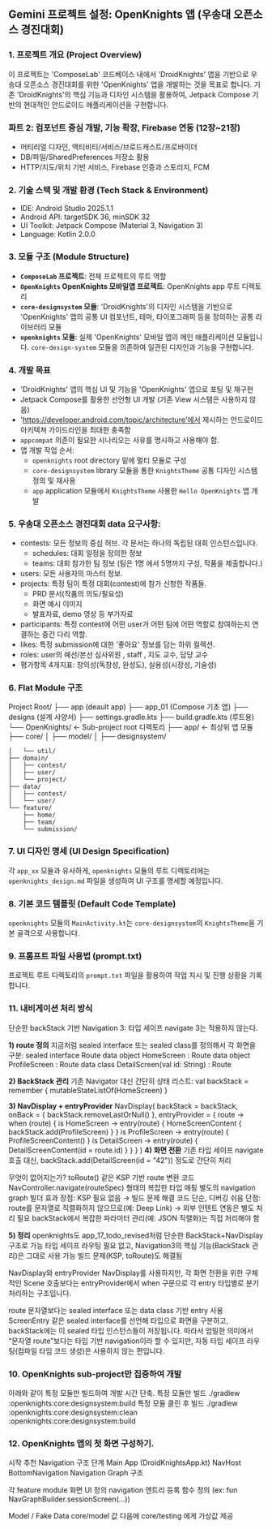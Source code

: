 ## Gemini 프로젝트 설정: OpenKnights 앱 (우송대 오픈소스 경진대회)

### 1. 프로젝트 개요 (Project Overview)
이 프로젝트는 'ComposeLab' 코드베이스 내에서 'DroidKnights' 앱을 기반으로 우송대 오픈소스 경진대회를 위한 'OpenKnights' 앱을 개발하는 것을 목표로 합니다. 기존 'DroidKnights'의 핵심 기능과 디자인 시스템을 활용하여, Jetpack Compose 기반의 현대적인 안드로이드 애플리케이션을 구현합니다.

### 파트 2: 컴포넌트 중심 개발, 기능 확장, Firebase 연동 (12장~21장)

- 머티리얼 디자인, 액티비티/서비스/브로드캐스트/프로바이더
- DB/파일/SharedPreferences 저장소 활용
- HTTP/지도/위치 기반 서비스, Firebase 인증과 스토리지, FCM


### 2. 기술 스택 및 개발 환경 (Tech Stack & Environment)
- IDE: Android Studio 2025.1.1
- Android API: targetSDK 36, minSDK 32
- UI Toolkit: Jetpack Compose (Material 3, Navigation 3)
- Language: Kotlin 2.0.0

### 3. 모듈 구조 (Module Structure)
- **`ComposeLab` 프로젝트**: 전체 프로젝트의 루트 역할
- **`OpenKnights` OpenKnights 모바일앱 프로젝트**: OpenKnights app 루트 디렉토리
- **`core-designsystem` 모듈**: 'DroidKnights'의 디자인 시스템을 기반으로 'OpenKnights' 앱의 공통 UI 컴포넌트, 테마, 타이포그래피 등을 정의하는 공통 라이브러리 모듈
- **`openknights` 모듈**: 실제 'OpenKnights' 모바일 앱의 메인 애플리케이션 모듈입니다. `core-design-system` 모듈을 의존하여 일관된 디자인과 기능을 구현합니다.

### 4. 개발 목표
- 'DroidKnights' 앱의 핵심 UI 및 기능을 'OpenKnights' 앱으로 포팅 및 재구현
- Jetpack Compose를 활용한 선언형 UI 개발 (기존 View 시스템은 사용하지 않음)
- 'https://developer.android.com/topic/architecture'에서 제시하는 안드로이드 아키텍쳐 가이드라인을 최대한 충족함
- `appcompat` 의존이 필요한 시나리오는 사유를 명시하고 사용해야 함.
- 앱 개발 작업 순서:
  - `openknights` root directory 밑에 멀티 모듈로 구성
  - `core-designsystem` library 모듈을 통한 `KnightsTheme` 공통 디자인 시스템 정의 및 재사용
  - `app` application 모듈에서 `KnightsTheme` 사용한 `Hello OpenKnights` 앱 개발

### 5. 우송대 오픈소스 경진대회 data 요구사항:
- contests: 모든 정보의 중심 허브. 각 문서는 하나의 독립된 대회 인스턴스입니다.
  - schedules: 대회 일정을 정의한 정보
  - teams: 대회 참가한 팀 정보 (팀은 1명 에서 5명까지 구성, 작품을 제출합니다.)
- users: 모든 사용자의 마스터 정보.
- projects: 특정 팀이 특정 대회(contest)에 참가 신청한 작품들.
  - PRD 문서(작품의 의도/필요성)
  - 화면 예시 이미지
  - 발표자료, demo 영상 등 부가자료
- participants: 특정 contest에 어떤 user가 어떤 팀에 어떤 역할로 참여하는지 연결하는 중간 다리 역할.
- likes: 특정 submission에 대한 '좋아요' 정보를 담는 하위 컬렉션.
- roles: user의 예선/본선 심사위원 , staff , 지도 교수, 담당 교수
- 평가항목 4개지표: 창의성(독창성, 완성도), 실용성(시장성, 기술성)

### 6. Flat Module 구조
Project Root/
├── app (deault app)
├── app_01 (Compose 기초 앱)
├── designs (설계 사양서)
├── settings.gradle.kts
├── build.gradle.kts (루트용)
└── OpenKnights/          ← Sub-project root 디렉토리
    ├── app/              ← 최상위 앱 모듈
    ├── core/
    │   ├── model/
    │   ├── designsystem/
	
    │   └── util/
    ├── domain/
    │   ├── contest/
    │   ├── user/
    │   └── project/
    ├── data/
    │   ├── contest/
    │   └── user/
    └── feature/
        ├── home/
        ├── team/
        └── submission/


### 7. UI 디자인 명세 (UI Design Specification)
각 `app_xx` 모듈과 유사하게, `openknights` 모듈의 루트 디렉토리에는 `openknights_design.md` 파일을 생성하여 UI 구조를 명세할 예정입니다.

### 8. 기본 코드 템플릿 (Default Code Template)
`openknights` 모듈의 `MainActivity.kt`는 `core-designsystem`의 `KnightsTheme`을 기본 골격으로 사용합니다.

### 9. 프롬프트 파일 사용법 (prompt.txt)
프로젝트 루트 디렉토리의 `prompt.txt` 파일을 활용하여 작업 지시 및 진행 상황을 기록합니다.

### 11. 내비게이션 처리 방식
단순한 backStack 기반 Navigation 3: 타입 세이프 navigate 3는 적용하지 않는다.

**1) route 정의**
지금처럼 sealed interface 또는 sealed class를 정의해서 각 화면을 구분:
sealed interface Route
data object HomeScreen : Route
data object ProfileScreen : Route
data class DetailScreen(val id: String) : Route

**2) BackStack 관리**
기존 Navigator 대신 간단히 상태 리스트:
val backStack = remember { mutableStateListOf<Route>(HomeScreen) }

**3) NavDisplay + entryProvider**
NavDisplay(
    backStack = backStack,
    onBack = { backStack.removeLastOrNull() },
    entryProvider = { route ->
        when (route) {
            is HomeScreen -> entry(route) { HomeScreenContent { backStack.add(ProfileScreen) } }
            is ProfileScreen -> entry(route) { ProfileScreenContent() }
            is DetailScreen -> entry(route) { DetailScreenContent(id = route.id) }
        }
    }
)
**4) 화면 전환**
기존 타입 세이프 navigate 호출 대신, backStack.add(DetailScreen(id = "42")) 정도로 간단히 처리

무엇이 없어지는가?
toRoute() 같은 KSP 기반 route 변환 코드
NavController.navigate(routeSpec) 형태의 복잡한 타입 매핑
별도의 navigation graph 빌더
효과
장점:
KSP 필요 없음 → 빌드 문제 해결
코드 단순, 디버깅 쉬움
단점:
route를 문자열로 직렬화하지 않으므로(예: Deep Link) → 외부 인텐트 연동은 별도 처리 필요
backStack에서 복잡한 파라미터 관리(예: JSON 직렬화)는 직접 처리해야 함

**5) 정리**
openknights도 app_17_todo_revised처럼 단순한 BackStack+NavDisplay 구조로 가능
타입 세이프 라우팅 필요 없고, Navigation3의 핵심 기능(BackStack 관리)은 그대로 사용 가능
빌드 문제(KSP, toRoute)도 해결됨

NavDisplay와 entryProvider
 NavDisplay를 사용하지만, 각 화면 전환을 위한 구체적인 Scene<T> 호출보다는 entryProvider에서 when 구문으로 각 entry 타입별로 분기 처리하는 구조입니다.

route 문자열보다는 sealed interface 또는 data class 기반 entry 사용
ScreenEntry 같은 sealed interface를 선언해 타입으로 화면을 구분하고,
backStack에는 이 sealed 타입 인스턴스들이 저장됩니다.
따라서 엄밀한 의미에서 “문자열 route”보다는 타입 기반 navigation이라 할 수 있지만,
자동 타입 세이프 라우팅(컴파일 타임 코드 생성)은 사용하지 않는 편입니다.


### 10. OpenKnights sub-project만 집중하여 개발
아래와 같이 특정 모듈만 빌드하여 개발 시간 단축.
특정 모듈만 빌드	./gradlew :openknights:core:designsystem:build
특정 모듈 클린 후 빌드	./gradlew :openknights:core:designsystem:clean :openknights:core:designsystem:build

### 12. OpenKnights 앱의 첫 화면 구성하기.
시작 추천 Navigation 구조 단계
Main App (DroidKnightsApp.kt)
NavHost
BottomNavigation
Navigation Graph 구조

각 feature module
화면 UI 정의
navigation 엔트리 등록 함수 정의 (ex: fun NavGraphBuilder.sessionScreen(...))


Model / Fake Data
core/model 값 다음에 core/testing 에게 가상값 제공
